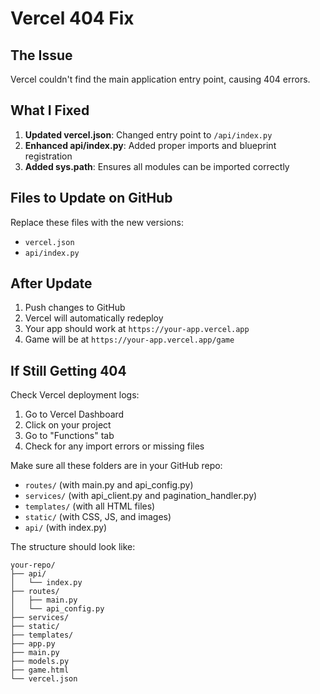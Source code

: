 # Vercel 404 Fix

## The Issue
Vercel couldn't find the main application entry point, causing 404 errors.

## What I Fixed
1. **Updated vercel.json**: Changed entry point to `/api/index.py`
2. **Enhanced api/index.py**: Added proper imports and blueprint registration
3. **Added sys.path**: Ensures all modules can be imported correctly

## Files to Update on GitHub
Replace these files with the new versions:
- `vercel.json` 
- `api/index.py`

## After Update
1. Push changes to GitHub
2. Vercel will automatically redeploy
3. Your app should work at `https://your-app.vercel.app`
4. Game will be at `https://your-app.vercel.app/game`

## If Still Getting 404
Check Vercel deployment logs:
1. Go to Vercel Dashboard
2. Click on your project
3. Go to "Functions" tab
4. Check for any import errors or missing files

Make sure all these folders are in your GitHub repo:
- `routes/` (with main.py and api_config.py)
- `services/` (with api_client.py and pagination_handler.py)
- `templates/` (with all HTML files)
- `static/` (with CSS, JS, and images)
- `api/` (with index.py)

The structure should look like:
```
your-repo/
├── api/
│   └── index.py
├── routes/
│   ├── main.py
│   └── api_config.py
├── services/
├── static/
├── templates/
├── app.py
├── main.py
├── models.py
├── game.html
└── vercel.json
```